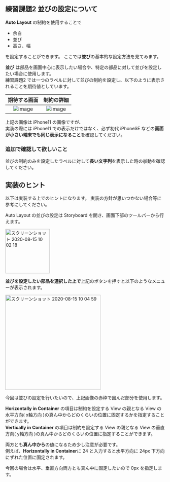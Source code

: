 ##  練習課題2 並びの設定について

**Auto Layout** の制約を使用することで

- 余白
- 並び
- 高さ、幅

を設定することができます。
ここでは**並び**の基本的な設定方法を見てみます。

**並び** は部品を画面中心に表示したい場合や、特定の部品に対して並びを設定したい場合に使用します。  
練習課題2 では一つのラベルに対して並びの制約を設定し、以下のように表示されることを期待値としています。

| 期待する画面 | 制約の詳細 |
| :--------------: | :-: |
| ![image](https://user-images.githubusercontent.com/31949692/90301430-c8b89c00-deda-11ea-8de6-b4c1ab273338.png) | ![image](https://user-images.githubusercontent.com/31949692/90301476-13d2af00-dedb-11ea-9651-1b51eb83ba71.png) |

上記の画像は iPhone11 の画像ですが、  
実装の際には iPhone11 での表示だけではなく、必ず初代 iPhoneSE などの**画面が小さい端末でも同じ表示になること**を確認してください。

### 追加で確認して欲しいこと

並びの制約のみを設定したラベルに対して**長い文字列**を表示した時の挙動を確認してください。

## 実装のヒント

以下は実装する上でのヒントになります。
実装の方針が思いつかない場合等に参考にしてください。

Auto Layout の並びの設定は Storyboard を開き、画面下部のツールバーから行えます。

<img width="140" alt="スクリーンショット 2020-08-15 10 02 18" src="https://user-images.githubusercontent.com/31949692/90302054-9610a280-dede-11ea-8ec1-ff2455ebc207.png">

**並びを設定したい部品を選択した上で**上記のボタンを押すと以下のようなメニューが表示されます。

<img width="300" alt="スクリーンショット 2020-08-15 10 04 59" src="https://user-images.githubusercontent.com/31949692/90302099-ebe54a80-dede-11ea-8b73-972333d3ac55.png">

今回は並びの設定を行いたいので、上記画像の赤枠で囲んだ部分を使用します。

**Horizontally in Container** の項目は制約を設定する View の親となる View の水平方向( x軸方向 )の真ん中からどのくらいの位置に固定するかを指定することができます。  
**Vertically in Container** の項目は制約を設定する View の親となる View の垂直方向( y軸方向 )の真ん中からどのくらいの位置に指定することができます。

両方とも**真ん中から**の値になるため少し注意が必要です。  
例えば、**Horizontally in Container**に 24 と入力すると水平方向に 24px 下方向にずれた位置に固定されます。

今回の場合は水平、垂直方向両方とも真ん中に固定したいので 0px を指定します。

